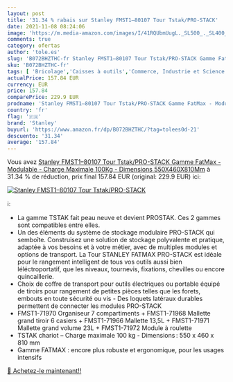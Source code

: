 ```yaml
---
layout: post
title: '31.34 % rabais sur Stanley FMST1–80107 Tour Tstak/PRO-STACK'
date: 2021-11-08 08:24:06
image: 'https://m.media-amazon.com/images/I/41RQUbmUugL._SL500_._SL400_.jpg'
comments: true
category: ofertas
author: 'tole.es'
slug: 'B072BHZTHC-fr Stanley FMST1–80107 Tour Tstak/PRO-STACK Gamme FatMax -...'
sku: 'B072BHZTHC-fr'
tags: [ 'Bricolage','Caisses à outils','Commerce, Industrie et Science','Diables','Outillage à main et électroportatif','Produits de manutention','Rangement des outils','stanley','Équipement de transport de matériaux', ]
actualPrice: 157.84 EUR
currency: EUR
price: 157.84
comparePrice: 229.9 EUR
prodname: 'Stanley FMST1–80107 Tour Tstak/PRO-STACK Gamme FatMax - Modulable - Charge Maximale 100Kg - Dimensions 550X460X810Mm'
country: 'fr'
flag: '🇫🇷'
brand: 'Stanley'
buyurl: 'https://www.amazon.fr/dp/B072BHZTHC/?tag=tolees0d-21'
descuento: '31.34'
average: '157.84'
---
```


Vous avez [Stanley FMST1–80107 Tour Tstak/PRO-STACK Gamme FatMax - Modulable - Charge Maximale 100Kg - Dimensions 550X460X810Mm](https://www.amazon.fr/dp/B072BHZTHC/?tag=tolees0d-21)  à  31.34 % de réduction, prix final  157.84 EUR (original: 229.9 EUR) ici:

[![Stanley FMST1–80107 Tour Tstak/PRO-STACK](https://m.media-amazon.com/images/I/41RQUbmUugL._SL500_._SL400_.jpg)](https://www.amazon.fr/dp/B072BHZTHC/?tag=tolees0d-21)

ℹ️:

- La gamme TSTAK fait peau neuve et devient PROSTAK. Ces 2 gammes sont compatibles entre elles.
- Un des éléments du système de stockage modulaire PRO-STACK qui semboîte. Construisez une solution de stockage polyvalente et pratique, adaptée à vos besoins et à votre métier, avec de multiples modules et options de transport. La Tour STANLEY FATMAX PRO-STACK est idéale pour le rangement intelligent de tous vos outils aussi bien léléctroportatif, que les niveaux, tournevis, fixations, chevilles ou encore quincaillerie.
- Choix de coffre de transport pour outils électriques ou portable équipé de tiroirs pour rangement de petites pièces telles que les forets, embouts en toute sécurité ou vis - Des loquets latéraux durables permettent de connecter les modules PRO-STACK
- FMST1-71970 Organiseur 7 compartiments + FMST1-71968 Mallette grand tiroir 6 casiers + FMST1-71966 Mallette 13,5L + FMST1-71971 Mallette grand volume 23L + FMST1-71972 Module à roulette
- TSTAK chariot – Charge maximale 100 kg - Dimensions : 550 x 460 x 810 mm
- Gamme FATMAX : encore plus robuste et ergonomique, pour les usages intensifs

[🛒 Achetez-le maintenant!!](https://www.amazon.fr/dp/B072BHZTHC/?tag=tolees0d-21)
